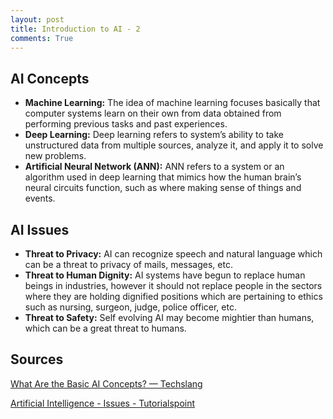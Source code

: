 ```yaml
---
layout: post
title: Introduction to AI - 2
comments: True
---
```


## AI Concepts

- **Machine Learning:** The idea of machine learning focuses basically that computer systems learn on their own from data obtained from performing previous tasks and past experiences.
- **Deep Learning:** Deep learning refers to system’s ability to take unstructured data from multiple sources, analyze it, and apply it to solve new problems.
- **Artificial Neural Network (ANN):** ANN refers to a system or an algorithm used in deep learning that mimics how the human brain’s neural circuits function, such as where making sense of things and events.

## AI Issues

- **Threat to Privacy:** AI can recognize speech and natural language which can be a threat to privacy of mails, messages, etc.
- **Threat to Human Dignity:** AI systems have begun to replace human beings in industries, however it should not replace people in the sectors where they are holding dignified positions which are pertaining to ethics such as nursing, surgeon, judge, police officer, etc. 
- **Threat to Safety:** Self evolving AI may become mightier than humans, which can be a great threat to humans.

## Sources
[What Are the Basic AI Concepts? — Techslang](https://www.techslang.com/what-are-the-basic-concepts-in-ai/)

[Artificial Intelligence - Issues - Tutorialspoint](https://www.tutorialspoint.com/artificial_intelligence/artificial_intelligence_issues.htm)
